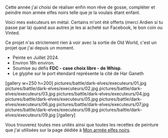 
Cette année j'ai choisi de réaliser enfin mon rêve de gosse, compléter et peindre mon armée elfes noirs telle que je la voulais étant enfant.

Voici mes exécuteurs en métal. Certains m'ont été offerts (merci Ardien si tu passe par la) quand aux autres je les ai acheté sur Facebook, le bon coin ou Vinted.

Ce projet n'as strictement rien à voir avec la sortie de Old World, c'est un projet que j'ai depuis un moment.

* Peinte en Juillet 2024.
* Environ 18h environ.
* Soumise au défis __FDC - case choix libre - de Whisp__.
* Le glyphe sur le port étendard représente la cité de Har Ganeth

[gallery w=250 h=200]
pictures/battle/dark-elves/executeurs/01.jpg
pictures/battle/dark-elves/executeurs/02.jpg
pictures/battle/dark-elves/executeurs/03.jpg
pictures/battle/dark-elves/executeurs/04.jpg
pictures/battle/dark-elves/executeurs/05.jpg
pictures/battle/dark-elves/executeurs/06.jpg
pictures/battle/dark-elves/executeurs/07.jpg
pictures/battle/dark-elves/executeurs/08.jpg
pictures/battle/dark-elves/executeurs/09.jpg
[/gallery]

Vous trouverez toutes mes unités ainsi que toutes les recettes de peinture que j'ai utilisées
sur la page dédiée à [Mon armée elfes noirs](2024/armee-elfes-noirs.html).

